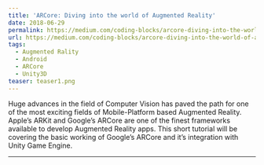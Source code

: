 ```yaml
---
title: 'ARCore: Diving into the world of Augmented Reality'
date: 2018-06-29
permalink: https://medium.com/coding-blocks/arcore-diving-into-the-world-of-augmented-reality-31ba228d8530
url: https://medium.com/coding-blocks/arcore-diving-into-the-world-of-augmented-reality-31ba228d8530
tags:
  - Augmented Rality
  - Android
  - ARCore
  - Unity3D
teaser: teaser1.png
---
```


Huge advances in the field of Computer Vision has paved the path for one of the most exciting fields of Mobile-Platform based Augmented Reality. Apple’s ARKit and Google’s ARCore are one of the finest frameworks available to develop Augmented Reality apps. This short tutorial will be covering the basic working of Google’s ARCore and it’s integration with Unity Game Engine.

---
